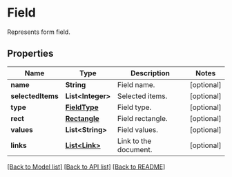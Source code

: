 ﻿
# Field
Represents form field.

## Properties
Name | Type | Description | Notes
------------ | ------------- | ------------- | -------------
**name** | **String** | Field name. | [optional]
**selectedItems** | **List&lt;Integer&gt;** | Selected items. | [optional]
**type** | [**FieldType**](FieldType.md) | Field type. | [optional]
**rect** | [**Rectangle**](Rectangle.md) | Field rectangle. | [optional]
**values** | **List&lt;String&gt;** | Field values. | [optional]
**links** | [**List&lt;Link&gt;**](Link.md) | Link to the document. | [optional]


[[Back to Model list]](../README.md#documentation-for-models) [[Back to API list]](../README.md#documentation-for-api-endpoints) [[Back to README]](../README.md)


